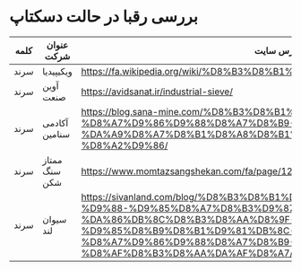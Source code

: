 # بررسی رقبا در حالت دسکتاپ


|کلمه|عنوان شرکت|آدرس سایت|رتبه|
|---|---|---|---|
|سرند|ویکیپیدیا|https://fa.wikipedia.org/wiki/%D8%B3%D8%B1%D9%86%D8%AF|1|
|سرند|آوین صنعت|https://avidsanat.ir/industrial-sieve/|2|
|سرند|آکادمی سنامین|https://blog.sana-mine.com/%D8%B3%D8%B1%D9%86%D8%AF%D8%9B-%D8%A7%D9%86%D9%88%D8%A7%D8%B9-%D9%88-%DA%A9%D8%A7%D8%B1%D8%A8%D8%B1%D8%AF%D9%87%D8%A7%DB%8C-%D8%A2%D9%86/|3|
|سرند|ممتاز سنگ شکن|https://www.momtazsangshekan.com/fa/page/1225/%D8%B3%D8%B1%D9%86%D8%AF|4|
|سرند|سیوان لند|https://sivanland.com/blog/%D8%B3%D8%B1%D9%86%D8%AF-%D8%B4%D9%86-%D9%88-%D9%85%D8%A7%D8%B3%D9%87-%DA%86%DB%8C%D8%B3%D8%AA%D8%9F-%D9%85%D8%B9%D8%B1%D9%81%DB%8C-%D8%A7%D9%86%D9%88%D8%A7%D8%B9-%D8%AF%D8%B3%D8%AA%DA%AF%D8%A7/|5|
